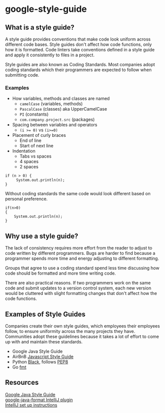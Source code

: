 # google-style-guide

## What is a style guide?

A style guide provides conventions that make code look uniform across different code bases. Style guides don't affect how code functions, only how it is formatted. Code linters take conventions defined in a style guide and apply it consistently to files in a project.

Style guides are also known as Coding Standards. Most companies adopt coding standards which their programmers are expected to follow when submitting code.

### Examples

  - How variables, methods and classes are named
    - `camelCase` (variables, methods)
    - `PascalCase` (classes) aka UpperCamelCase
    - `PI` (constants)
    - `com.company.project.src` (packages)
  - Spacing between variables and operators
    - `(i >= 0)` vs `(i>=0)`  
  - Placement of curly braces
    - End of line
    - Start of next line
  - Indentation
    - Tabs vs spaces
    - 4 spaces
    - 2 spaces

```
if (n > 0) {
     System.out.println(n);
}
```

Without coding standards the same code would look different based on personal preference.

    if(n>0)
    {
        System.out.println(n);
    }

## Why use a style guide?

The lack of consistency requires more effort from the reader to adjust to code written by different programmers. Bugs are harder to find because a programmer spends more time and energy adjusting to different formatting.

Groups that agree to use a coding standard spend less time discussing how code should be formatted and more time writing code.

There are also practical reasons. If two programmers work on the same code and submit updates to a version control system, each new version would be cluttered with slight formatting changes that don't affect how the code functions.

## Examples of Style Guides

Companies create their own style guides, which employees their employees follow, to ensure uniformity across the many projects they have. Communities adopt these guidelines because it takes a lot of effort to come up with and maintain these standards.

  - Google Java Style Guide
  - AirBnB [Javascript Style Guide](https://github.com/airbnb/javascript)
  - Python [Black](https://pypi.org/project/black/), follows [PEP8](https://peps.python.org/pep-0008/)
  - Go [fmt](https://go.dev/blog/gofmt)

## Resources
[Google Java Style Guide](https://google.github.io/styleguide/javaguide.html)  
[google-java-format IntelliJ plugin](https://plugins.jetbrains.com/plugin/8527-google-java-format)  
[IntelliJ set up instructions](https://github.com/google/google-java-format/blob/master/README.md#intellij-android-studio-and-other-jetbrains-ides)
